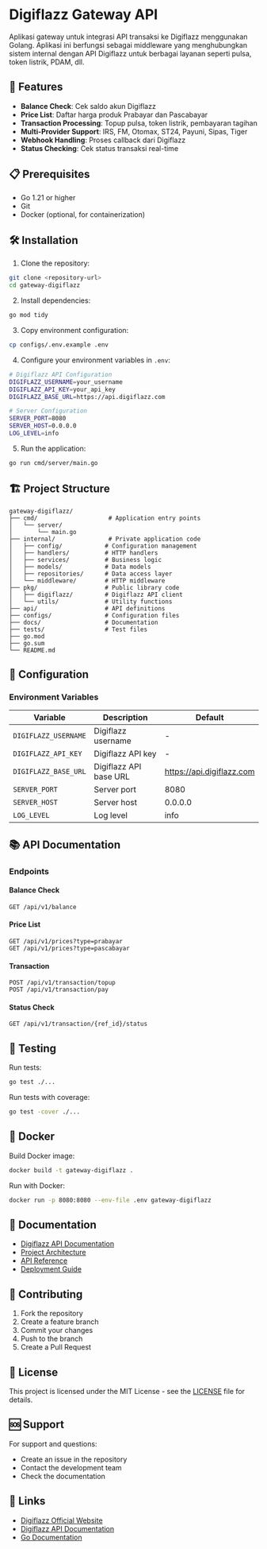 # Digiflazz Gateway API

Aplikasi gateway untuk integrasi API transaksi ke Digiflazz menggunakan Golang. Aplikasi ini berfungsi sebagai middleware yang menghubungkan sistem internal dengan API Digiflazz untuk berbagai layanan seperti pulsa, token listrik, PDAM, dll.

## 🚀 Features

- **Balance Check**: Cek saldo akun Digiflazz
- **Price List**: Daftar harga produk Prabayar dan Pascabayar
- **Transaction Processing**: Topup pulsa, token listrik, pembayaran tagihan
- **Multi-Provider Support**: IRS, FM, Otomax, ST24, Payuni, Sipas, Tiger
- **Webhook Handling**: Proses callback dari Digiflazz
- **Status Checking**: Cek status transaksi real-time

## 📋 Prerequisites

- Go 1.21 or higher
- Git
- Docker (optional, for containerization)

## 🛠️ Installation

1. Clone the repository:
```bash
git clone <repository-url>
cd gateway-digiflazz
```

2. Install dependencies:
```bash
go mod tidy
```

3. Copy environment configuration:
```bash
cp configs/.env.example .env
```

4. Configure your environment variables in `.env`:
```bash
# Digiflazz API Configuration
DIGIFLAZZ_USERNAME=your_username
DIGIFLAZZ_API_KEY=your_api_key
DIGIFLAZZ_BASE_URL=https://api.digiflazz.com

# Server Configuration
SERVER_PORT=8080
SERVER_HOST=0.0.0.0
LOG_LEVEL=info
```

5. Run the application:
```bash
go run cmd/server/main.go
```

## 🏗️ Project Structure

```
gateway-digiflazz/
├── cmd/                    # Application entry points
│   └── server/
│       └── main.go
├── internal/               # Private application code
│   ├── config/            # Configuration management
│   ├── handlers/          # HTTP handlers
│   ├── services/          # Business logic
│   ├── models/            # Data models
│   ├── repositories/      # Data access layer
│   └── middleware/        # HTTP middleware
├── pkg/                   # Public library code
│   ├── digiflazz/         # Digiflazz API client
│   └── utils/             # Utility functions
├── api/                   # API definitions
├── configs/               # Configuration files
├── docs/                  # Documentation
├── tests/                 # Test files
├── go.mod
├── go.sum
└── README.md
```

## 🔧 Configuration

### Environment Variables

| Variable | Description | Default |
|----------|-------------|---------|
| `DIGIFLAZZ_USERNAME` | Digiflazz username | - |
| `DIGIFLAZZ_API_KEY` | Digiflazz API key | - |
| `DIGIFLAZZ_BASE_URL` | Digiflazz API base URL | https://api.digiflazz.com |
| `SERVER_PORT` | Server port | 8080 |
| `SERVER_HOST` | Server host | 0.0.0.0 |
| `LOG_LEVEL` | Log level | info |

## 📚 API Documentation

### Endpoints

#### Balance Check
```http
GET /api/v1/balance
```

#### Price List
```http
GET /api/v1/prices?type=prabayar
GET /api/v1/prices?type=pascabayar
```

#### Transaction
```http
POST /api/v1/transaction/topup
POST /api/v1/transaction/pay
```

#### Status Check
```http
GET /api/v1/transaction/{ref_id}/status
```

## 🧪 Testing

Run tests:
```bash
go test ./...
```

Run tests with coverage:
```bash
go test -cover ./...
```

## 🐳 Docker

Build Docker image:
```bash
docker build -t gateway-digiflazz .
```

Run with Docker:
```bash
docker run -p 8080:8080 --env-file .env gateway-digiflazz
```

## 📖 Documentation

- [Digiflazz API Documentation](https://developer.digiflazz.com/api/)
- [Project Architecture](docs/architecture.md)
- [API Reference](docs/api-reference.md)
- [Deployment Guide](docs/deployment.md)

## 🤝 Contributing

1. Fork the repository
2. Create a feature branch
3. Commit your changes
4. Push to the branch
5. Create a Pull Request

## 📄 License

This project is licensed under the MIT License - see the [LICENSE](LICENSE) file for details.

## 🆘 Support

For support and questions:
- Create an issue in the repository
- Contact the development team
- Check the documentation

## 🔗 Links

- [Digiflazz Official Website](https://digiflazz.com)
- [Digiflazz API Documentation](https://developer.digiflazz.com/api/)
- [Go Documentation](https://golang.org/doc/)
